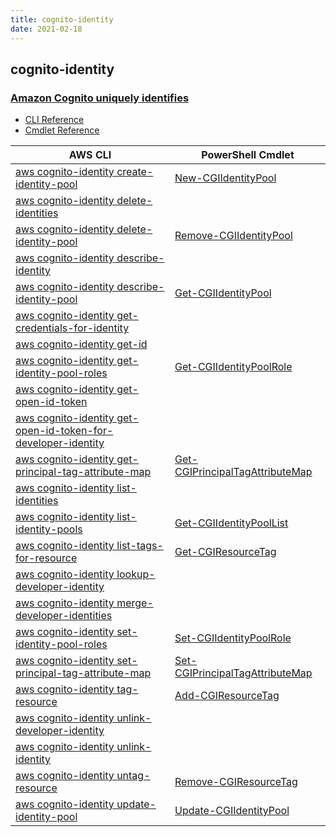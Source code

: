 ```yaml
---
title: cognito-identity
date: 2021-02-18
---
```


## cognito-identity

### [Amazon Cognito uniquely identifies](https://aws.amazon.com/cognito/)

* [CLI Reference](https://docs.aws.amazon.com/cli/latest/reference/cognito-identity/index.html)
* [Cmdlet Reference](https://docs.aws.amazon.com/powershell/latest/reference/items/Amazon_Cognito_Identity_cmdlets.html)

|AWS CLI|PowerShell Cmdlet|
|----|----|
|[aws cognito-identity create-identity-pool](https://docs.aws.amazon.com/cli/latest/reference/cognito-identity/create-identity-pool.html)|[New-CGIIdentityPool](https://docs.aws.amazon.com/powershell/latest/reference/items/New-CGIIdentityPool.html)|
|[aws cognito-identity delete-identities](https://docs.aws.amazon.com/cli/latest/reference/cognito-identity/delete-identities.html)||
|[aws cognito-identity delete-identity-pool](https://docs.aws.amazon.com/cli/latest/reference/cognito-identity/delete-identity-pool.html)|[Remove-CGIIdentityPool](https://docs.aws.amazon.com/powershell/latest/reference/items/Remove-CGIIdentityPool.html)|
|[aws cognito-identity describe-identity](https://docs.aws.amazon.com/cli/latest/reference/cognito-identity/describe-identity.html)||
|[aws cognito-identity describe-identity-pool](https://docs.aws.amazon.com/cli/latest/reference/cognito-identity/describe-identity-pool.html)|[Get-CGIIdentityPool](https://docs.aws.amazon.com/powershell/latest/reference/items/Get-CGIIdentityPool.html)|
|[aws cognito-identity get-credentials-for-identity](https://docs.aws.amazon.com/cli/latest/reference/cognito-identity/get-credentials-for-identity.html)||
|[aws cognito-identity get-id](https://docs.aws.amazon.com/cli/latest/reference/cognito-identity/get-id.html)||
|[aws cognito-identity get-identity-pool-roles](https://docs.aws.amazon.com/cli/latest/reference/cognito-identity/get-identity-pool-roles.html)|[Get-CGIIdentityPoolRole](https://docs.aws.amazon.com/powershell/latest/reference/items/Get-CGIIdentityPoolRole.html)|
|[aws cognito-identity get-open-id-token](https://docs.aws.amazon.com/cli/latest/reference/cognito-identity/get-open-id-token.html)||
|[aws cognito-identity get-open-id-token-for-developer-identity](https://docs.aws.amazon.com/cli/latest/reference/cognito-identity/get-open-id-token-for-developer-identity.html)||
|[aws cognito-identity get-principal-tag-attribute-map](https://docs.aws.amazon.com/cli/latest/reference/cognito-identity/get-principal-tag-attribute-map.html)|[Get-CGIPrincipalTagAttributeMap](https://docs.aws.amazon.com/powershell/latest/reference/items/Get-CGIPrincipalTagAttributeMap.html)|
|[aws cognito-identity list-identities](https://docs.aws.amazon.com/cli/latest/reference/cognito-identity/list-identities.html)||
|[aws cognito-identity list-identity-pools](https://docs.aws.amazon.com/cli/latest/reference/cognito-identity/list-identity-pools.html)|[Get-CGIIdentityPoolList](https://docs.aws.amazon.com/powershell/latest/reference/items/Get-CGIIdentityPoolList.html)|
|[aws cognito-identity list-tags-for-resource](https://docs.aws.amazon.com/cli/latest/reference/cognito-identity/list-tags-for-resource.html)|[Get-CGIResourceTag](https://docs.aws.amazon.com/powershell/latest/reference/items/Get-CGIResourceTag.html)|
|[aws cognito-identity lookup-developer-identity](https://docs.aws.amazon.com/cli/latest/reference/cognito-identity/lookup-developer-identity.html)||
|[aws cognito-identity merge-developer-identities](https://docs.aws.amazon.com/cli/latest/reference/cognito-identity/merge-developer-identities.html)||
|[aws cognito-identity set-identity-pool-roles](https://docs.aws.amazon.com/cli/latest/reference/cognito-identity/set-identity-pool-roles.html)|[Set-CGIIdentityPoolRole](https://docs.aws.amazon.com/powershell/latest/reference/items/Set-CGIIdentityPoolRole.html)|
|[aws cognito-identity set-principal-tag-attribute-map](https://docs.aws.amazon.com/cli/latest/reference/cognito-identity/set-principal-tag-attribute-map.html)|[Set-CGIPrincipalTagAttributeMap](https://docs.aws.amazon.com/powershell/latest/reference/items/Set-CGIPrincipalTagAttributeMap.html)|
|[aws cognito-identity tag-resource](https://docs.aws.amazon.com/cli/latest/reference/cognito-identity/tag-resource.html)|[Add-CGIResourceTag](https://docs.aws.amazon.com/powershell/latest/reference/items/Add-CGIResourceTag.html)|
|[aws cognito-identity unlink-developer-identity](https://docs.aws.amazon.com/cli/latest/reference/cognito-identity/unlink-developer-identity.html)||
|[aws cognito-identity unlink-identity](https://docs.aws.amazon.com/cli/latest/reference/cognito-identity/unlink-identity.html)||
|[aws cognito-identity untag-resource](https://docs.aws.amazon.com/cli/latest/reference/cognito-identity/untag-resource.html)|[Remove-CGIResourceTag](https://docs.aws.amazon.com/powershell/latest/reference/items/Remove-CGIResourceTag.html)|
|[aws cognito-identity update-identity-pool](https://docs.aws.amazon.com/cli/latest/reference/cognito-identity/update-identity-pool.html)|[Update-CGIIdentityPool](https://docs.aws.amazon.com/powershell/latest/reference/items/Update-CGIIdentityPool.html)|

